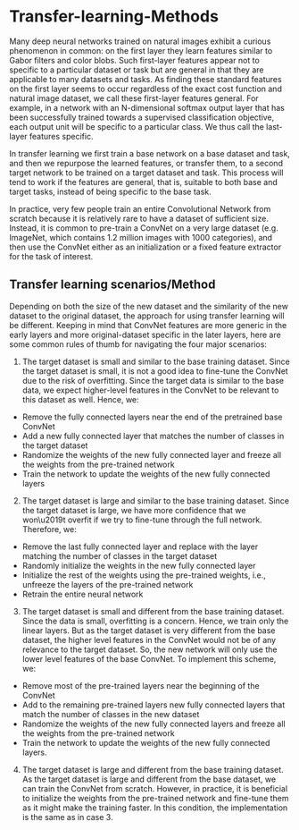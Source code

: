 
# Transfer-learning-Methods

Many deep neural networks trained on natural images exhibit a curious phenomenon in common: on the first layer they learn features similar to Gabor filters and color blobs. Such first-layer features appear not to specific to a particular dataset or task but are general in that they are applicable to many datasets and tasks. As finding these standard features on the first layer seems to occur regardless of the exact cost function and natural image dataset, we call these first-layer features general. For example, in a network with an N-dimensional softmax output layer that has been successfully trained towards a supervised classification objective, each output unit will be specific to a particular class. We thus call the last-layer features specific.

In transfer learning we first train a base network on a base dataset and task, and then we repurpose the learned features, or transfer them, to a second target network to be trained on a target dataset and task. This process will tend to work if the features are general, that is, suitable to both base and target tasks, instead of being specific to the base task.

In practice, very few people train an entire Convolutional Network from scratch because it is relatively rare to have a dataset of sufficient size. Instead, it is common to pre-train a ConvNet on a very large dataset (e.g. ImageNet, which contains 1.2 million images with 1000 categories), and then use the ConvNet either as an initialization or a fixed feature extractor for the task of interest.

## Transfer learning scenarios/Method

Depending on both the size of the new dataset and the similarity of the new dataset to the original dataset, the approach for using transfer learning will be different. Keeping in mind that ConvNet features are more generic in the early layers and more original-dataset specific in the later layers, here are some common rules of thumb for navigating the four major scenarios:

1. The target dataset is small and similar to the base training dataset.
Since the target dataset is small, it is not a good idea to fine-tune the ConvNet due to the risk of overfitting. Since the target data is similar to the base data, we expect higher-level features in the ConvNet to be relevant to this dataset as well. Hence, we:

- Remove the fully connected layers near the end of the pretrained base ConvNet
- Add a new fully connected layer that matches the number of classes in the target dataset
- Randomize the weights of the new fully connected layer and freeze all the weights from the pre-trained network
- Train the network to update the weights of the new fully connected layers

2. The target dataset is large and similar to the base training dataset.
Since the target dataset is large, we have more confidence that we won\u2019t overfit if we try to fine-tune through the full network. Therefore, we:

- Remove the last fully connected layer and replace with the layer matching the number of classes in the target dataset
- Randomly initialize the weights in the new fully connected layer
- Initialize the rest of the weights using the pre-trained weights, i.e., unfreeze the layers of the pre-trained network
- Retrain the entire neural network

3. The target dataset is small and different from the base training dataset.
Since the data is small, overfitting is a concern. Hence, we train only the linear layers. But as the target dataset is very different from the base dataset, the higher level features in the ConvNet would not be of any relevance to the target dataset. So, the new network will only use the lower level features of the base ConvNet. To implement this scheme, we:

- Remove most of the pre-trained layers near the beginning of the ConvNet
- Add to the remaining pre-trained layers new fully connected layers that match the number of classes in the new dataset
- Randomize the weights of the new fully connected layers and freeze all the weights from the pre-trained network
- Train the network to update the weights of the new fully connected layers.

4. The target dataset is large and different from the base training dataset.
As the target dataset is large and different from the base dataset, we can train the ConvNet from scratch. However, in practice, it is beneficial to initialize the weights from the pre-trained network and fine-tune them as it might make the training faster. In this condition, the implementation is the same as in case 3.

